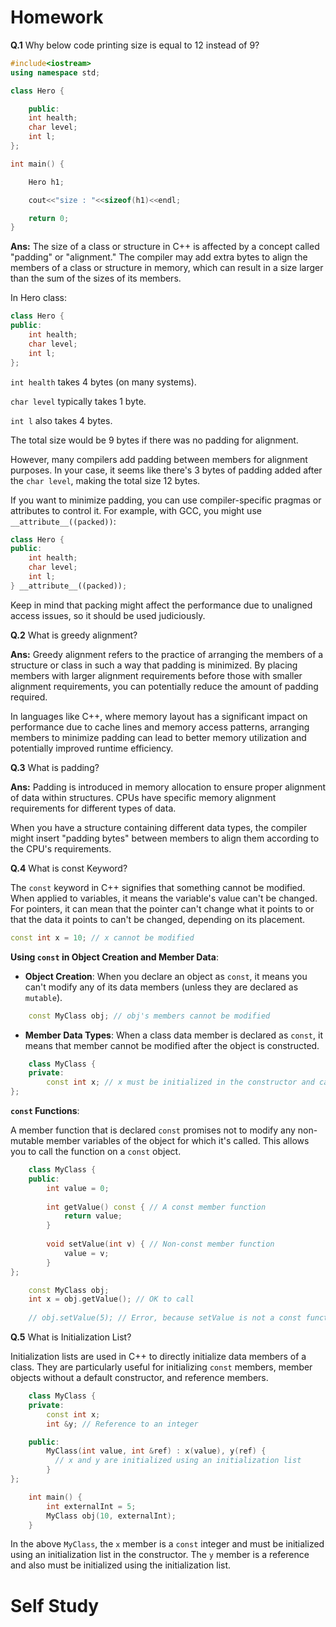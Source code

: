 # Homework

**Q.1** Why below code printing size is equal to 12 instead of 9?
```cpp
#include<iostream>
using namespace std;

class Hero {

    public:
    int health;
    char level;
    int l;
};

int main() {

    Hero h1;

    cout<<"size : "<<sizeof(h1)<<endl;

    return 0;
}
```

**Ans:** The size of a class or structure in C++ is affected by a concept called "padding" or "alignment." The compiler may add extra bytes to align the members of a class or structure in memory, which can result in a size larger than the sum of the sizes of its members.

In Hero class:

```cpp
class Hero {
public:
    int health;
    char level;
    int l;
};
```

`int health` takes 4 bytes (on many systems).

`char level` typically takes 1 byte.

`int l` also takes 4 bytes.

The total size would be 9 bytes if there was no padding for alignment.

However, many compilers add padding between members for alignment purposes. In your case, it seems like there's 3 bytes of padding added after the `char level`, making the total size 12 bytes.

If you want to minimize padding, you can use compiler-specific pragmas or attributes to control it. For example, with GCC, you might use `__attribute__((packed))`:

```cpp
class Hero {
public:
    int health;
    char level;
    int l;
} __attribute__((packed));
```

Keep in mind that packing might affect the performance due to unaligned access issues, so it should be used judiciously.

**Q.2** What is greedy alignment?

**Ans:** Greedy alignment refers to the practice of arranging the members of a structure or class in such a way that padding is minimized. By placing members with larger alignment requirements before those with smaller alignment requirements, you can potentially reduce the amount of padding required.

In languages like C++, where memory layout has a significant impact on performance due to cache lines and memory access patterns, arranging members to minimize padding can lead to better memory utilization and potentially improved runtime efficiency.

**Q.3** What is padding?

**Ans:** Padding is introduced in memory allocation to ensure proper alignment of data within structures. CPUs have specific memory alignment requirements for different types of data. 

When you have a structure containing different data types, the compiler might insert "padding bytes" between members to align them according to the CPU's requirements.


**Q.4** What is const Keyword?

The `const` keyword in C++ signifies that something cannot be modified. When applied to variables, it means the variable's value can't be changed. For pointers, it can mean that the pointer can't change what it points to or that the data it points to can't be changed, depending on its placement.

   ```cpp
   const int x = 10; // x cannot be modified
   ```

**Using `const` in Object Creation and Member Data**:

- **Object Creation**: When you declare an object as `const`, it means you can't modify any of its data members (unless they are declared as `mutable`).

```cpp
    const MyClass obj; // obj's members cannot be modified
```

- **Member Data Types**: When a class data member is declared as `const`, it means that member cannot be modified after the object is constructed.

```cpp
    class MyClass {
    private:
        const int x; // x must be initialized in the constructor and cannot be modified afterwards
};
```

**`const` Functions**:

A member function that is declared `const` promises not to modify any non-mutable member variables of the object for which it's called. This allows you to call the function on a `const` object. 

```cpp
    class MyClass {
    public:
        int value = 0;
      
        int getValue() const { // A const member function
            return value;
        }
      
        void setValue(int v) { // Non-const member function
            value = v;
        }
};

    const MyClass obj;
    int x = obj.getValue(); // OK to call
    
    // obj.setValue(5); // Error, because setValue is not a const function
   ```

**Q.5** What is Initialization List?

Initialization lists are used in C++ to directly initialize data members of a class. They are particularly useful for initializing `const` members, member objects without a default constructor, and reference members.

```cpp
    class MyClass {
    private:
        const int x;
        int &y; // Reference to an integer

    public:
        MyClass(int value, int &ref) : x(value), y(ref) { 
          // x and y are initialized using an initialization list
        }
};

    int main() {
        int externalInt = 5;
        MyClass obj(10, externalInt);
    }
```

In the above `MyClass`, the `x` member is a `const` integer and must be initialized using an initialization list in the constructor. The `y` member is a reference and also must be initialized using the initialization list.

# Self Study
